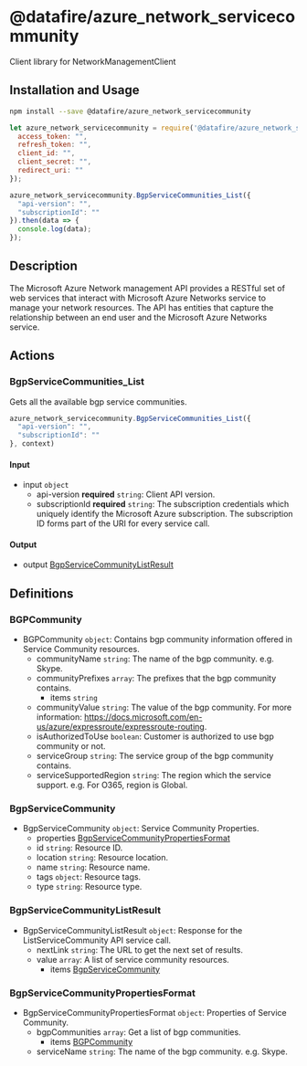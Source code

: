 # @datafire/azure_network_servicecommunity

Client library for NetworkManagementClient

## Installation and Usage
```bash
npm install --save @datafire/azure_network_servicecommunity
```
```js
let azure_network_servicecommunity = require('@datafire/azure_network_servicecommunity').create({
  access_token: "",
  refresh_token: "",
  client_id: "",
  client_secret: "",
  redirect_uri: ""
});

azure_network_servicecommunity.BgpServiceCommunities_List({
  "api-version": "",
  "subscriptionId": ""
}).then(data => {
  console.log(data);
});
```

## Description

The Microsoft Azure Network management API provides a RESTful set of web services that interact with Microsoft Azure Networks service to manage your network resources. The API has entities that capture the relationship between an end user and the Microsoft Azure Networks service.

## Actions

### BgpServiceCommunities_List
Gets all the available bgp service communities.


```js
azure_network_servicecommunity.BgpServiceCommunities_List({
  "api-version": "",
  "subscriptionId": ""
}, context)
```

#### Input
* input `object`
  * api-version **required** `string`: Client API version.
  * subscriptionId **required** `string`: The subscription credentials which uniquely identify the Microsoft Azure subscription. The subscription ID forms part of the URI for every service call.

#### Output
* output [BgpServiceCommunityListResult](#bgpservicecommunitylistresult)



## Definitions

### BGPCommunity
* BGPCommunity `object`: Contains bgp community information offered in Service Community resources.
  * communityName `string`: The name of the bgp community. e.g. Skype.
  * communityPrefixes `array`: The prefixes that the bgp community contains.
    * items `string`
  * communityValue `string`: The value of the bgp community. For more information: https://docs.microsoft.com/en-us/azure/expressroute/expressroute-routing.
  * isAuthorizedToUse `boolean`: Customer is authorized to use bgp community or not.
  * serviceGroup `string`: The service group of the bgp community contains.
  * serviceSupportedRegion `string`: The region which the service support. e.g. For O365, region is Global.

### BgpServiceCommunity
* BgpServiceCommunity `object`: Service Community Properties.
  * properties [BgpServiceCommunityPropertiesFormat](#bgpservicecommunitypropertiesformat)
  * id `string`: Resource ID.
  * location `string`: Resource location.
  * name `string`: Resource name.
  * tags `object`: Resource tags.
  * type `string`: Resource type.

### BgpServiceCommunityListResult
* BgpServiceCommunityListResult `object`: Response for the ListServiceCommunity API service call.
  * nextLink `string`: The URL to get the next set of results.
  * value `array`: A list of service community resources.
    * items [BgpServiceCommunity](#bgpservicecommunity)

### BgpServiceCommunityPropertiesFormat
* BgpServiceCommunityPropertiesFormat `object`: Properties of Service Community.
  * bgpCommunities `array`: Get a list of bgp communities.
    * items [BGPCommunity](#bgpcommunity)
  * serviceName `string`: The name of the bgp community. e.g. Skype.


